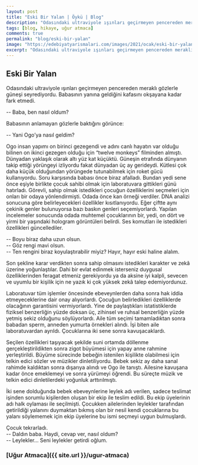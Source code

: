 ```yaml
---
layout: post
title: "Eski Bir Yalan | Öykü | Blog"
description: "Odasındaki ultraviyole ışınları geçirmeyen pencereden meraklı gözlerle güneşi seyrediyordu."
tags: [blog, hikaye, uğur atmaca]
comments: true
permalink: "blog/eski-bir-yalan"
image: "https://edebiyatyarismalari.com/images/2021/ocak/eski-bir-yalan.jpg"
excerpt: "Odasındaki ultraviyole ışınları geçirmeyen pencereden meraklı gözlerle güneşi seyrediyordu."
---
```


## Eski Bir Yalan
Odasındaki ultraviyole ışınları geçirmeyen pencereden meraklı gözlerle güneşi seyrediyordu. Babasının yanına geldiğini kafasını okşayana kadar fark etmedi.  

-- Baba, ben nasıl oldum?  

Babasının anlamayan gözlerle baktığını görünce:  

-- Yani Ogo’ya nasıl geldim?  

Ogo insan yapımı on birinci gezegendi ve adını canlı hayatın var olduğu bilinen on ikinci gezegen olduğu için “twelve monkeys” filminden almıştı. Dünyadan yaklaşık olarak altı yüz kat küçüktü. Güneşin etrafında dünyanın takip ettiği yörüngeyi izliyordu fakat dünyadan üç ay gerideydi. Kütlesi çok daha küçük olduğundan yörüngede tutunabilmek için roket gücü kullanıyordu.
Soru karşısında babası önce biraz afalladı. Bundan yedi sene önce eşiyle birlikte çocuk sahibi olmak için laboratuvara gittikleri günü hatırladı. Görevli, sahip olmak istedikleri çocuğun özelliklerini seçmeleri için onları bir odaya yönlendirmişti. Odada önce kan örneği verdiler. DNA analizi sonucuna göre belirleyecekleri özellikler kısıtlanıyordu. Eğer çiftte aynı çekinik genler bulunuyorsa bazı baskın genleri seçemiyorlardı. Yapılan incelemeler sonucunda odada muhtemel çocuklarının bir, yedi, on dört ve yirmi bir yaşındaki hologram görüntüleri belirdi. Ses komutları ile istedikleri özellikleri güncellediler.  

-- Boyu biraz daha uzun olsun.  
-- Göz rengi mavi olsun.  
-- Ten rengini biraz koyulaştırabilir miyiz? Hayır, hayır eski haline alalım.  

Son şekline karar verdikten sonra sahip olmasını istedikleri karakter ve zekâ üzerine yoğunlaştılar. Dahi bir evlat edinmek isterseniz duygusal özelliklerinden feragat etmeniz gerekiyordu ya da aksine iyi kalpli, sevecen ve uyumlu bir kişilik için ne yazık ki çok yüksek zekâ talep edemiyordunuz.  

Laboratuvar tüm işlemler öncesinde ebeveynlerden daha sonra hak iddia etmeyeceklerine dair onay alıyorlardı. Çocuğun belirledikleri özelliklerde olacağının garantisini vermiyorlardı. Yine de paylaştıkları istatistiklerde fiziksel benzerliğin yüzde doksan üç, zihinsel ve ruhsal benzerliğin yüzde yetmiş sekiz olduğunu söylüyorlardı.
Aile tüm seçimi tamamladıktan sonra babadan sperm, anneden yumurta örnekleri alındı. İşi biten aile laboratuvardan ayrıldı. Çocuklarına iki sene sonra kavuşacaklardı.  

Seçilen özellikleri taşıyacak şekilde suni ortamda döllenme gerçekleştirildikten sonra zigot büyümesi için yapay anne rahmine yerleştirildi. Büyüme sürecinde bebeğin istenilen kişilikte olabilmesi için telkin edici sözler ve müzikler dinletiliyordu. Bebek sekiz ay daha sanal rahimde kaldıktan sonra dışarıya alındı ve Ogo ile tanıştı. Ailesine kavuşana kadar önce emeklemeyi ve sonra yürümeyi öğrendi. Bu süreçte müzik ve telkin edici dinletilerdeki yoğunluk arttırılmıştı.  

İki sene dolduğunda bebek ebeveynlerine leylek adı verilen, sadece teslimat işinden sorumlu kişilerden oluşan bir ekip ile teslim edildi. Bu ekip üyelerinin adı halk oylaması ile seçilmişti. Çocukken ailelerinden leylekler tarafından getirildiği yalanını duymaktan bıkmış olan bir nesil kendi çocuklarına bu yalanı söylememek için ekip üyelerine bu ismi seçmeyi uygun bulmuşlardı.  

Çocuk tekrarladı.  
-- Daldın baba. Haydi, cevap ver, nasıl oldum?  
-- Leylekler… Seni leylekler getirdi oğlum.  

### [Uğur Atmaca]({{ site.url }}/ugur-atmaca)